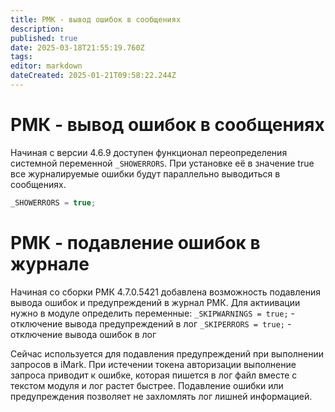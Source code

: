 ```yaml
---
title: РМК - вывод ошибок в сообщениях
description: 
published: true
date: 2025-03-18T21:55:19.760Z
tags: 
editor: markdown
dateCreated: 2025-01-21T09:58:22.244Z
---
```


# РМК - вывод ошибок в сообщениях
Начиная с версии 4.6.9 доступен функционал переопределения системной переменной `_SHOWERRORS`.
При установке её в значение true все журналируемые ошибки будут параллельно выводиться в сообщениях.

```js
_SHOWERRORS = true;
```


# РМК - подавление ошибок в журнале
Начиная со сборки РМК 4.7.0.5421 добавлена возможность подавления вывода ошибок и предупреждений в журнал РМК. Для актиивации нужно в модуле определить переменные:
`_SKIPWARNINGS = true;` - отключение вывода предупреждений в лог
`_SKIPERRORS = true;` - отключение вывода ошибок в лог

Сейчас используется для подавления предупреждений при выполнении запросов в iMark. При истечении токена авторизации выполнение запроса приводит к ошибке, которая пишется в лог файл вместе с текстом модуля и лог растет быстрее. Подавление ошибки или предупреждения позволяет не захломлять лог лишней информацией.